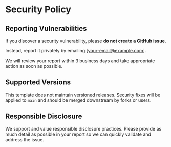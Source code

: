 # Security Policy

## Reporting Vulnerabilities

If you discover a security vulnerability, please **do not create a GitHub issue**.

Instead, report it privately by emailing [your-email@example.com].

We will review your report within 3 business days and take appropriate action as soon as possible.

## Supported Versions

This template does not maintain versioned releases. Security fixes will be applied to `main` and should be merged downstream by forks or users.

## Responsible Disclosure

We support and value responsible disclosure practices. Please provide as much detail as possible in your report so we can quickly validate and address the issue.
